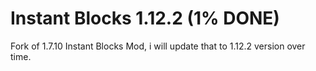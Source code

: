 # Instant Blocks 1.12.2 (1% DONE)
Fork of 1.7.10 Instant Blocks Mod, i will update that to 1.12.2 version over time.
